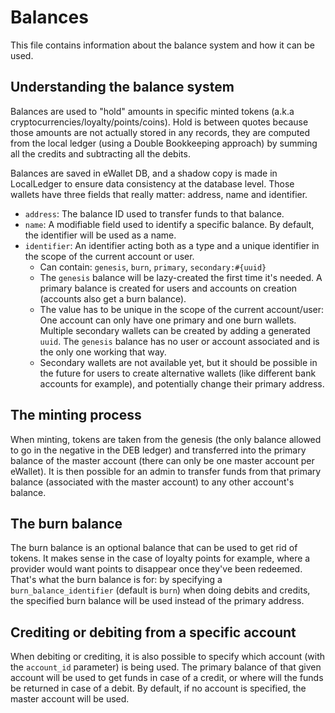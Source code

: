 # Balances

This file contains information about the balance system and how it can be used.

## Understanding the balance system

Balances are used to "hold" amounts in specific minted tokens (a.k.a cryptocurrencies/loyalty/points/coins). Hold is between quotes because those amounts are not actually stored in any records, they are computed from the local ledger (using a Double Bookkeeping approach) by summing all the credits and subtracting all the debits.

Balances are saved in eWallet DB, and a shadow copy is made in LocalLedger to ensure data consistency at the database level. Those wallets have three fields that really matter: address, name and identifier.

- `address`: The balance ID used to transfer funds to that balance.
- `name`: A modifiable field used to identify a specific balance. By default, the identifier will be used as a name.
- `identifier`: An identifier acting both as a type and a unique identifier in the scope of the current account or user.
  - Can contain: `genesis`, `burn`, `primary`, `secondary:#{uuid}`
  - The `genesis` balance will be lazy-created the first time it's needed. A primary balance is created for users and accounts on creation (accounts also get a burn balance).
  - The value has to be unique in the scope of the current account/user: One account can only have one primary and one burn wallets. Multiple secondary wallets can be created by adding a generated `uuid`. The `genesis` balance has no user or account associated and is the only one working that way.
  - Secondary wallets are not available yet, but it should be possible in the future for users to create alternative wallets (like different bank accounts for example), and potentially change their primary address.

## The minting process

When minting, tokens are taken from the genesis (the only balance allowed to go in the negative in the DEB ledger) and transferred into the primary balance of the master account (there can only be one master account per eWallet). It is then possible for an admin to transfer funds from that primary balance (associated with the master account) to any other account's balance.

## The burn balance

The burn balance is an optional balance that can be used to get rid of tokens. It makes sense in the case of loyalty points for example, where a provider would want points to disappear once they've been redeemed. That's what the burn balance is for: by specifying a `burn_balance_identifier` (default is `burn`) when doing debits and credits, the specified burn balance will be used instead of the primary address.

## Crediting or debiting from a specific account

When debiting or crediting, it is also possible to specify which account (with the `account_id` parameter) is being used. The primary balance of that given account will be used to get funds in case of a credit, or where will the funds be returned in case of a debit. By default, if no account is specified, the master account will be used.
